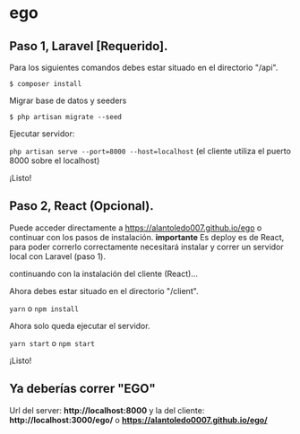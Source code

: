# ego

## Paso 1, Laravel [Requerido].

Para los siguientes comandos debes estar situado en el directorio "/api".

`$ composer install`

Migrar base de datos y seeders

`$ php artisan migrate --seed`

Ejecutar servidor:

`php artisan serve --port=8000 --host=localhost` (el cliente utiliza el puerto 8000 sobre el localhost)

¡Listo!

## Paso 2, React (Opcional).

Puede acceder directamente a https://alantoledo007.github.io/ego o continuar con los pasos de instalación.
**importante** Es deploy es de React, para poder correrlo correctamente necesitará instalar y correr un servidor local
con Laravel (paso 1).

continuando con la instalación del cliente (React)...

Ahora debes estar situado en el directorio "/client".

`yarn` o `npm install`

Ahora solo queda ejecutar el servidor.

`yarn start` o `npm start`

¡Listo!

## Ya deberías correr "EGO"

Url del server: **http://localhost:8000**
y la del cliente: **http://localhost:3000/ego/** o **https://alantoledo0007.github.io/ego/**




